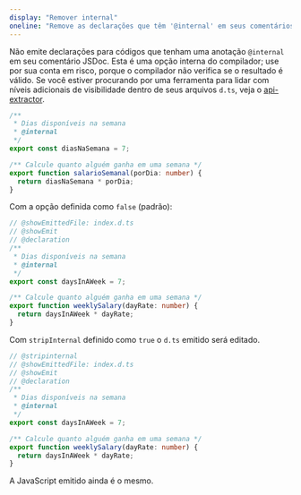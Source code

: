 ```yaml
---
display: "Remover internal"
oneline: "Remove as declarações que têm '@internal' em seus comentários JSDoc"
---
```


Não emite declarações para códigos que tenham uma anotação `@internal` em seu comentário JSDoc.
Esta é uma opção interna do compilador; use por sua conta em risco, porque o compilador não verifica se o resultado é válido.
Se você estiver procurando por uma ferramenta para lidar com níveis adicionais de visibilidade dentro de seus arquivos `d.ts`, veja o [api-extractor](https://api-extractor.com).

```ts twoslash
/**
 * Dias disponíveis na semana
 * @internal
 */
export const diasNaSemana = 7;

/** Calcule quanto alguém ganha em uma semana */
export function salarioSemanal(porDia: number) {
  return diasNaSemana * porDia;
}
```

Com a opção definida como `false` (padrão):

```ts twoslash
// @showEmittedFile: index.d.ts
// @showEmit
// @declaration
/**
 * Dias disponíveis na semana
 * @internal
 */
export const daysInAWeek = 7;

/** Calcule quanto alguém ganha em uma semana */
export function weeklySalary(dayRate: number) {
  return daysInAWeek * dayRate;
}
```

Com `stripInternal` definido como `true` o `d.ts` emitido será editado.

```ts twoslash
// @stripinternal
// @showEmittedFile: index.d.ts
// @showEmit
// @declaration
/**
 * Dias disponíveis na semana
 * @internal
 */
export const daysInAWeek = 7;

/** Calcule quanto alguém ganha em uma semana */
export function weeklySalary(dayRate: number) {
  return daysInAWeek * dayRate;
}
```

A JavaScript emitido ainda é o mesmo.
